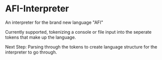 # AFI-Interpreter
An interpreter for the brand new language "AFI"

Currently supported, tokenizing a console or file input into the seperate
tokens that make up the language.

Next Step: Parsing through the tokens to create language structure for the interpreter to go through.

